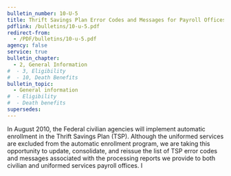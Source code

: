 ```yaml
---
bulletin_number: 10-U-5
title: Thrift Savings Plan Error Codes and Messages for Payroll Offices
pdflink: /bulletins/10-u-5.pdf
redirect-from:
  - /PDF/bulletins/10-u-5.pdf
agency: false
service: true
bulletin_chapter:
  - 2, General Information
#  - 3, Eligibility
#  - 10, Death Benefits
bulletin_topic:
  - General information
#  - Eligibility
#  - Death benefits
supersedes:
---
```


In August 2010, the Federal civilian agencies will implement automatic enrollment in the Thrift Savings Plan (TSP). Although the uniformed services are excluded from the automatic enrollment program, we are taking this opportunity to update, consolidate, and reissue the list of TSP error codes and messages associated with the processing reports we provide to both civilian and uniformed services payroll offices. I
